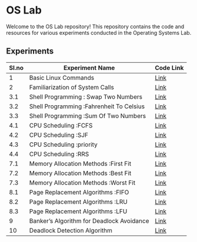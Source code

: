 # OS Lab

Welcome to the OS Lab repository! This repository contains the code and resources for various experiments conducted in the Operating Systems Lab.

## Experiments

|SI.no | Experiment Name | Code Link |
|-------------------|-----------------|-----------|
| 1 | Basic Linux Commands | [Link](Exp_1/) |
| 2 | Familiarization of System Calls | [Link](Exp_2/) |
| 3.1 | Shell Programming : Swap Two Numbers | [Link](swap.sh/) |
| 3.2 | Shell Programming :Fahrenheit To Celsius | [Link](ftoc.sh/) |
| 3.3 | Shell Programming :Sum Of Two Numbers | [Link](sum.sh/) |
| 4.1 | CPU Scheduling :FCFS | [Link](EXP4_1.c/) |
| 4.2 | CPU Scheduling :SJF | [Link](EXP4_2.c/) |
| 4.3 | CPU Scheduling :priority | [Link](EXP4_3.c/) |
| 4.4 | CPU Scheduling :RRS | [Link](EXP4_4.c/) |
| 7.1 | Memory Allocation Methods :First Fit | [Link](EXP7_1.C/) |
| 7.2 | Memory Allocation Methods :Best Fit | [Link](EXP7_2.C/) |
| 7.3 | Memory Allocation Methods :Worst Fit | [Link](EXP7_3.C/) |
| 8.1 | Page Replacement Algorithms :FIFO | [Link](EXP8_1.C/) |
| 8.2 | Page Replacement Algorithms :LRU | [Link](EXP8_2.C/) |
| 8.3 | Page Replacement Algorithms :LFU | [Link](EXP8_3.C/) |
| 9 | Banker’s Algorithm for Deadlock Avoidance | [Link](EXP9.c/) |
| 10 | Deadlock Detection Algorithm | [Link](EXP10.c/) |

